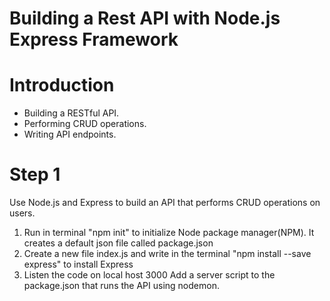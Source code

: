 # Building a Rest API with Node.js Express Framework 
# Introduction 
- Building a RESTful API.
- Performing CRUD operations.
- Writing API endpoints.

# Step 1
Use Node.js and Express to build an API that performs CRUD operations on users.
1. Run in terminal "npm init" to initialize Node package manager(NPM). It creates a default json file called package.json
2. Create a new file index.js and write in the terminal "npm install --save express" to install Express 
3. Listen the code on local host 3000 
Add a server script to the package.json that runs the API using nodemon.
